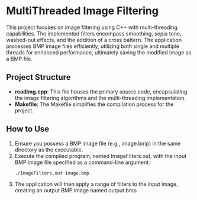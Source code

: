 # MultiThreaded Image Filtering
This project focuses on image filtering using C++ with multi-threading capabilities. The implemented filters encompass smoothing, sepia tone, washed-out effects, and the addition of a cross pattern. The application processes BMP image files efficiently, utilizing both single and multiple threads for enhanced performance, ultimately saving the modified image as a BMP file.
## Project Structure
- **readImg.cpp**: This file houses the primary source code, encapsulating the image filtering algorithms and the multi-threading implementation.
- **Makefile**: The Makefile simplifies the compilation process for the project.

## How to Use
1. Ensure you possess a BMP image file (e.g., image.bmp) in the same directory as the executable.
2. Execute the compiled program, named ImageFilters.out, with the input BMP image file specified as a command-line argument:
   ```bash
   ./ImageFilters.out image.bmp
   ```
3. The application will then apply a range of filters to the input image, creating an output BMP image named output.bmp.
